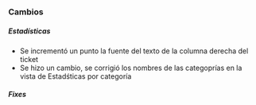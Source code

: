 <h3>Cambios</h3>
<h5>Estadísticas</h5>
<ul>  
    <li>Se incrementó un punto la fuente del texto de la columna derecha del ticket</li>
    <li>Se hizo un cambio, se corrigió los nombres de las categoprías en la vista de Estadśticas por categoría</li>
</ul>

<h5>Fixes</h5>
<ul>   
    
</ul>